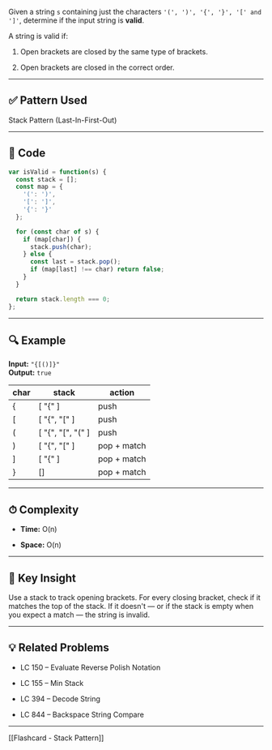 Given a string `s` containing just the characters `'(', ')', '{', '}', '[' and ']'`, determine if the input string is **valid**.

A string is valid if:

1. Open brackets are closed by the same type of brackets.
    
2. Open brackets are closed in the correct order.
    

---

## ✅ Pattern Used

Stack Pattern (Last-In-First-Out)

---

## 🔧 Code

```js
var isValid = function(s) {
  const stack = [];
  const map = {
    '(': ')',
    '[': ']',
    '{': '}'
  };

  for (const char of s) {
    if (map[char]) {
      stack.push(char);
    } else {
      const last = stack.pop();
      if (map[last] !== char) return false;
    }
  }

  return stack.length === 0;
};
```

---

## 🔍 Example

**Input:** `"{[()]}"`  
**Output:** `true`

|char|stack|action|
|---|---|---|
|{|[ "{" ]|push|
|[|[ "{", "[" ]|push|
|(|[ "{", "[", "(" ]|push|
|)|[ "{", "[" ]|pop + match|
|]|[ "{" ]|pop + match|
|}|[]|pop + match|

---

## ⏱ Complexity

- **Time:** O(n)
    
- **Space:** O(n)
    

---

## 🧠 Key Insight

Use a stack to track opening brackets. For every closing bracket, check if it matches the top of the stack. If it doesn't — or if the stack is empty when you expect a match — the string is invalid.

---

## 💡 Related Problems

- LC 150 – Evaluate Reverse Polish Notation
    
- LC 155 – Min Stack
    
- LC 394 – Decode String
    
- LC 844 – Backspace String Compare
    

---

[[Flashcard - Stack Pattern]]